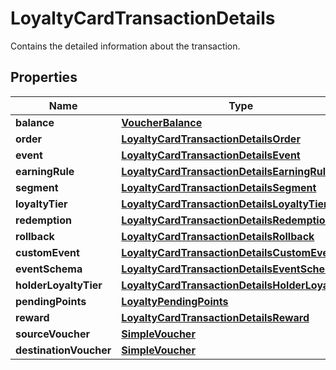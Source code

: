 

# LoyaltyCardTransactionDetails

Contains the detailed information about the transaction.

## Properties

| Name | Type | Description |
|------------ | ------------- | ------------- |
|**balance** | [**VoucherBalance**](VoucherBalance.md) |  |
|**order** | [**LoyaltyCardTransactionDetailsOrder**](LoyaltyCardTransactionDetailsOrder.md) |  |
|**event** | [**LoyaltyCardTransactionDetailsEvent**](LoyaltyCardTransactionDetailsEvent.md) |  |
|**earningRule** | [**LoyaltyCardTransactionDetailsEarningRule**](LoyaltyCardTransactionDetailsEarningRule.md) |  |
|**segment** | [**LoyaltyCardTransactionDetailsSegment**](LoyaltyCardTransactionDetailsSegment.md) |  |
|**loyaltyTier** | [**LoyaltyCardTransactionDetailsLoyaltyTier**](LoyaltyCardTransactionDetailsLoyaltyTier.md) |  |
|**redemption** | [**LoyaltyCardTransactionDetailsRedemption**](LoyaltyCardTransactionDetailsRedemption.md) |  |
|**rollback** | [**LoyaltyCardTransactionDetailsRollback**](LoyaltyCardTransactionDetailsRollback.md) |  |
|**customEvent** | [**LoyaltyCardTransactionDetailsCustomEvent**](LoyaltyCardTransactionDetailsCustomEvent.md) |  |
|**eventSchema** | [**LoyaltyCardTransactionDetailsEventSchema**](LoyaltyCardTransactionDetailsEventSchema.md) |  |
|**holderLoyaltyTier** | [**LoyaltyCardTransactionDetailsHolderLoyaltyTier**](LoyaltyCardTransactionDetailsHolderLoyaltyTier.md) |  |
|**pendingPoints** | [**LoyaltyPendingPoints**](LoyaltyPendingPoints.md) |  |
|**reward** | [**LoyaltyCardTransactionDetailsReward**](LoyaltyCardTransactionDetailsReward.md) |  |
|**sourceVoucher** | [**SimpleVoucher**](SimpleVoucher.md) |  |
|**destinationVoucher** | [**SimpleVoucher**](SimpleVoucher.md) |  |



